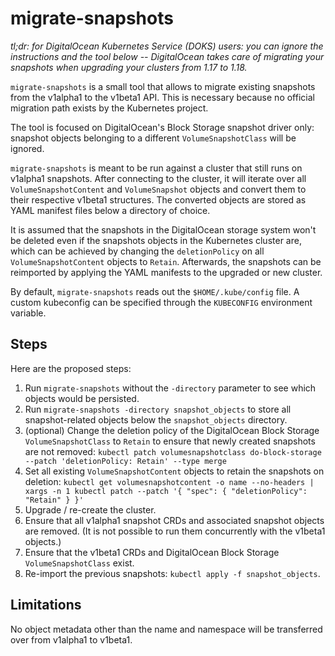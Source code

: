# migrate-snapshots

_tl;dr: for DigitalOcean Kubernetes Service (DOKS) users: you can ignore the instructions and the tool below -- DigitalOcean takes care of migrating your snapshots when upgrading your clusters from 1.17 to 1.18._

`migrate-snapshots` is a small tool that allows to migrate existing snapshots from the v1alpha1 to the v1beta1 API. This is necessary because no official migration path exists by the Kubernetes project.

The tool is focused on DigitalOcean's Block Storage snapshot driver only: snapshot objects belonging to a different `VolumeSnapshotClass` will be ignored.

`migrate-snapshots` is meant to be run against a cluster that still runs on v1alpha1 snapshots. After connecting to the cluster, it will iterate over all `VolumeSnapshotContent` and `VolumeSnapshot` objects and convert them to their respective v1beta1 structures. The converted objects are stored as YAML manifest files below a directory of choice.

It is assumed that the snapshots in the DigitalOcean storage system won't be deleted even if the snapshots objects in the Kubernetes cluster are, which can be achieved by changing the `deletionPolicy` on all `VolumeSnapshotContent` objects to `Retain`. Afterwards, the snapshots can be reimported by applying the YAML manifests to the upgraded or new cluster.

By default, `migrate-snapshots` reads out the `$HOME/.kube/config` file. A custom kubeconfig can be specified through the `KUBECONFIG` environment variable.

## Steps

Here are the proposed steps:

1. Run `migrate-snapshots` without the `-directory` parameter to see which objects would be persisted.
1. Run `migrate-snapshots -directory snapshot_objects` to store all snapshot-related objects below the `snapshot_objects` directory.
1. (optional) Change the deletion policy of the DigitalOcean Block Storage `VolumeSnapshotClass` to `Retain` to ensure that newly created snapshots are not removed: `kubectl patch volumesnapshotclass do-block-storage --patch 'deletionPolicy: Retain' --type merge`
1. Set all existing `VolumeSnapshotContent` objects to retain the snapshots on deletion: `kubectl get volumesnapshotcontent -o name --no-headers | xargs -n 1 kubectl patch --patch '{ "spec": { "deletionPolicy": "Retain" } }'`
1. Upgrade / re-create the cluster.
1. Ensure that all v1alpha1 snapshot CRDs and associated snapshot objects are removed. (It is not possible to run them concurrently with the v1beta1 objects.)
1. Ensure that the v1beta1 CRDs and DigitalOcean Block Storage `VolumeSnapshotClass` exist.
1. Re-import the previous snapshots: `kubectl apply -f snapshot_objects`.

## Limitations

No object metadata other than the name and namespace will be transferred over from v1alpha1 to v1beta1.
